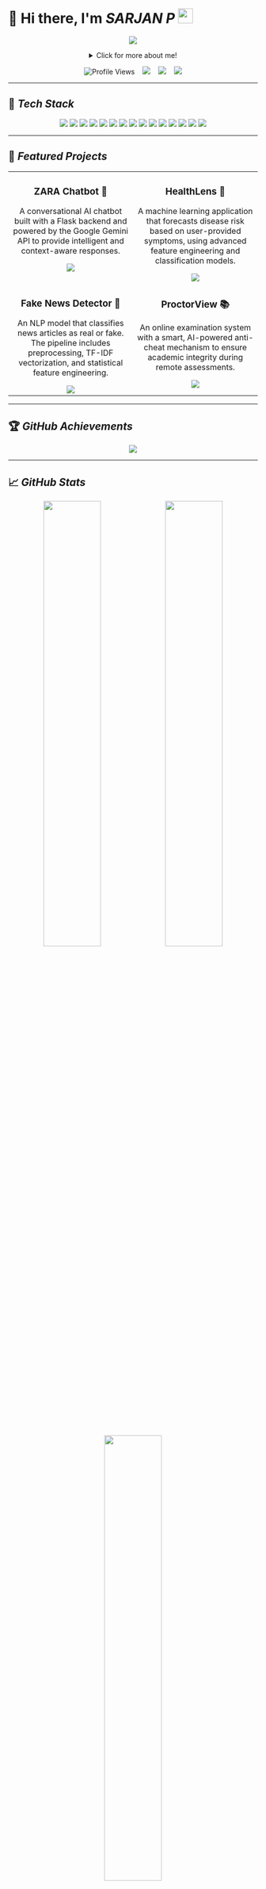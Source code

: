# 👋 Hi there, I'm *SARJAN P* <img src="https://raw.githubusercontent.com/MartinHeinz/MartinHeinz/master/wave.gif" width="30px">

<p align="center">
  <img src="https://readme-typing-svg.herokuapp.com?font=Fira+Code&size=25&duration=3000&pause=1000&color=F75C7E&center=true&vCenter=true&width=650&lines=AI+%26+Web+Development+Enthusiast;Backend+Developer;Full-Stack+Builder;Lifelong+Learner+%26+Innovator" />
</p>

<details align="center">
  <summary> Click for more about me! </summary>
  
  ---
  
  🎓 I'm a *3rd Year B.Tech Student* in *Artificial Intelligence & Data Science*, passionate about building intelligent solutions to real-world problems.

  💻 My focus is on the intersection of *AI and Web Development*, where I enjoy creating everything from interactive web apps and robust APIs to complex machine learning projects.

  🚀 I'm driven by a desire to learn new technologies and apply them to create impactful and innovative applications.

</details>

<p align="center">
  <img src="https://komarev.com/ghpvc/?username=NishanthKarthikeyan&label=Profile%20Views&color=blue&style=flat" alt="Profile Views" />
  &nbsp;&nbsp;
  <img src="https://img.shields.io/github/followers/NishanthKarthikeyan?label=Followers&style=social" />
  &nbsp;&nbsp;
  <img src="https://img.shields.io/github/stars/NishanthKarthikeyan?label=Stars&style=social" />
  &nbsp;&nbsp;
  <img src="https://img.shields.io/badge/Currently-Learning%20React%20%26%20AI-blue?style=flat-square" />
</p>

---

## 🔧 *Tech Stack*

<p align="center">
  <img src="https://img.shields.io/badge/Python-3776AB?style=for-the-badge&logo=python&logoColor=white" />
  <img src="https://img.shields.io/badge/Java-007396?style=for-the-badge&logo=openjdk&logoColor=white" />
  <img src="https://img.shields.io/badge/JavaScript-F7DF1E?style=for-the-badge&logo=javascript&logoColor=black" />
  <img src="https://img.shields.io/badge/React-20232A?style=for-the-badge&logo=react&logoColor=61DAFB" />
  <img src="https://img.shields.io/badge/TailwindCSS-38B2AC?style=for-the-badge&logo=tailwind-css&logoColor=white" />
  <img src="https://img.shields.io/badge/Flask-000000?style=for-the-badge&logo=flask&logoColor=white" />
  <img src="https://img.shields.io/badge/MySQL-4479A1?style=for-the-badge&logo=mysql&logoColor=white" />
  <img src="https://img.shields.io/badge/Firebase-FFCA28?style=for-the-badge&logo=firebase&logoColor=black" />
  <img src="https://img.shields.io/badge/XAMPP-FB7A24?style=for-the-badge&logo=xampp&logoColor=white" />
  <img src="https://img.shields.io/badge/Jupyter-F37626?style=for-the-badge&logo=jupyter&logoColor=white" />
  <img src="https://img.shields.io/badge/Eclipse-2C2255?style=for-the-badge&logo=eclipse&logoColor=white" />
  <img src="https://img.shields.io/badge/Vercel-000000?style=for-the-badge&logo=vercel&logoColor=white" />
  <img src="https://img.shields.io/badge/Render-46E3B7?style=for-the-badge&logo=render&logoColor=white" />
  <img src="https://img.shields.io/badge/VS%20Code-007ACC?style=for-the-badge&logo=visual-studio-code&logoColor=white" />
  <img src="https://img.shields.io/badge/Git-F05032?style=for-the-badge&logo=git&logoColor=white" />
</p>


---

## 📂 *Featured Projects*

<table align="center" border="0" cellpadding="10" cellspacing="0">
<tr>
<td width="50%" valign="top">
<h3 align="center">ZARA Chatbot 💬</h3>
<div align="center">
<p>A conversational AI chatbot built with a Flask backend and powered by the Google Gemini API to provide intelligent and context-aware responses.</p>
<a href="https://github.com/NishanthKarthikeyan/ZARA-Chatbot" target="_blank">
<img src="https://img.shields.io/badge/View%20on%20GitHub-181717?style=for-the-badge&logo=github&logoColor=white" />
</a>
</div>
</td>
<td width="50%" valign="top">
<h3 align="center">HealthLens 🧠</h3>
<div align="center">
<p>A machine learning application that forecasts disease risk based on user-provided symptoms, using advanced feature engineering and classification models.</p>
<a href="https://github.com/NishanthKarthikeyan/HealthLens" target="_blank">
<img src="https://img.shields.io/badge/View%20on%20GitHub-181717?style=for-the-badge&logo=github&logoColor=white" />
</a>
</div>
</td>
</tr>
<tr>
<td width="50%" valign="top">
<h3 align="center">Fake News Detector 📰</h3>
<div align="center">
<p>An NLP model that classifies news articles as real or fake. The pipeline includes preprocessing, TF-IDF vectorization, and statistical feature engineering.</p>
<a href="https://github.com/NishanthKarthikeyan/Fake-news-detector" target="_blank">
<img src="https://img.shields.io/badge/View%20on%20GitHub-181717?style=for-the-badge&logo=github&logoColor=white" />
</a>
</div>
</td>
<td width="50%" valign="top">
<h3 align="center">ProctorView 📚</h3>
<div align="center">
<p>An online examination system with a smart, AI-powered anti-cheat mechanism to ensure academic integrity during remote assessments.</p>
<a href="https://github.com/NishanthKarthikeyan/ProctorView" target="_blank">
<img src="https://img.shields.io/badge/View%20on%20GitHub-181717?style=for-the-badge&logo=github&logoColor=white" />
</a>
</div>
</td>
</tr>
</table>

---

## 🏆 *GitHub Achievements*

<p align="center">
  <img src="https://github-profile-trophy.vercel.app/?username=NishanthKarthikeyan&theme=radical&no-frame=true&row=1&column=6" />
</p>

---

## 📈 *GitHub Stats*

<p align="center">
  <img src="https://github-readme-stats.vercel.app/api?username=NishanthKarthikeyan&show_icons=true&theme=radical" width="48%" />
  <img src="https://github-readme-stats.vercel.app/api/top-langs/?username=NishanthKarthikeyan&layout=compact&theme=radical" width="48%" />
</p>
<p align="center">
  <img src="https://github-readme-streak-stats.herokuapp.com/?user=NishanthKarthikeyan&theme=radical" width="48%" />
</p>

---

## 📊 *Recent Activity*

<p align="center">
  <img src="https://github-readme-activity-graph.vercel.app/graph?username=NishanthKarthikeyan&theme=react-dark&hide_border=true&area=true" />
</p>

---

## 🐍 *Contribution Graph (Snake)*

<p align="center">
  <img src="https://raw.githubusercontent.com/NishanthKarthikeyan/NishanthKarthikeyan/output/github-contribution-grid-snake.svg" alt="Contribution Snake Animation" />
</p>

---

## ✨ *Random Dev Quote*

<p align="center">
  <img src="https://quotes-github-readme.vercel.app/api?type=horizontal&theme=radical" />
</p>

---

## 📫 *Let's Connect*

<p align="center">
  <a href="https://www.linkedin.com/in/nishanth-k-000147348/" target="_blank">
    <img src="https://img.shields.io/badge/LinkedIn-0077B5?style=for-the-badge&logo=linkedin&logoColor=white" />
  </a>
  <a href="https://nishanthk.site" target="_blank">
    <img src="https://img.shields.io/badge/Portfolio-000000?style=for-the-badge&logo=About.me&logoColor=white" />
  </a>
  <a href="mailto:nishanthkarthikeyan2005@gmail.com">
    <img src="https://img.shields.io/badge/Email-D14836?style=for-the-badge&logo=gmail&logoColor=white" />
  </a>
</p>

---

<p align="center"><b>✨ "Code. Learn. Build. Inspire." ✨</b></p>
\lokesh
